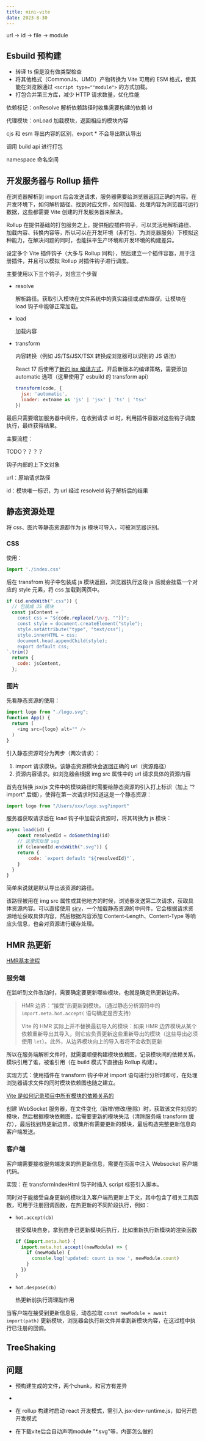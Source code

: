 ```yaml
---
title: mini-vite
date: 2023-8-30
---
```


url -> id  -> file -> module

## Esbuild 预构建 

- 转译 ts 但是没有做类型检查
- 将其他格式（CommonJs、UMD）产物转换为 Vite 可用的 ESM 格式，使其能在浏览器通过 `<script type=""module">` 的方式加载。
- 打包合并第三方库，减少 HTTP 请求数量，优化性能


依赖标记：onResolve 解析依赖路径时收集需要构建的依赖 id

代理模块：onLoad 加载模块，返回相应的模块内容

cjs 和 esm 导出内容的区别，export * 不会导出默认导出

调用 build api 进行打包

namespace 命名空间

## 开发服务器与 Rollup 插件

在浏览器解析到 import 后会发送请求，服务器需要给浏览器返回正确的内容。在开发环境下，如何解析路径、找到对应文件，如何加载、处理内容为浏览器可运行数据，这些都需要 Vite 创建的开发服务器来解决。

Rollup 在提供基础的打包服务之上，提供相应插件钩子，可以灵活地解析路径、加载内容、转换内容等，所以可以在开发环境（非打包、为浏览器服务）下模拟这种能力，在解决问题的同时，也能抹平生产环境和开发环境的构建差异。

设定多个 Vite 插件钩子（大多与 Rollup 同构），然后建立一个插件容器，用于注册插件，并且可以模拟 Rollup 对插件钩子进行调度。

主要使用以下三个钩子，对应三个步骤

- resolve

  解析路径。获取引入模块在文件系统中的真实路径或*虚拟路径*，让模块在 load 钩子中能够正常加载。

- load

  加载内容

- transform

  内容转换（例如 JS/TS/JSX/TSX 转换成浏览器可以识别的 JS 语法）
  
  React 17 后使用了[新的 jsx 编译方式](https://legacy.reactjs.org/blog/2020/09/22/introducing-the-new-jsx-transform.html)，开启新版本的编译策略，需要添加 automatic 选项（这里使用了 esbuild 的 transform api）
  
  ```javascript
  transform(code, {
    jsx: 'automatic',
    loader: extname as 'js' | 'jsx' | 'ts' | 'tsx'
  })
  ```

最后只需要增加服务器中间件，在收到请求 id 时，利用插件容器对这些钩子调度执行，最终获得结果。

主要流程：

TODO？？？？

钩子内部的上下文对象

url：原始请求路径

id：模块唯一标识，为 url 经过 resolveId 钩子解析后的结果



## 静态资源处理

将 css、图片等静态资源都作为 js 模块可导入，可被浏览器识别。

### CSS

使用：

```javascript
import './index.css'
```

后在 transfrom 钩子中包装成 js 模块返回，浏览器执行这段 js 后就会挂载一个对应的 style 元素，将 css 加载到网页中。

```javascript
if (id.endsWith(".css")) {
  // 包装成 JS 模块
  const jsContent = `
    const css = "${code.replace(/\n/g, "")}";
    const style = document.createElement("style");
    style.setAttribute("type", "text/css");
    style.innerHTML = css;
    document.head.appendChild(style);
    export default css;
`.trim()
  return {
    code: jsContent,
  };
```



### 图片

先看静态资源的使用：

```javascript
import logo from "./logo.svg";
function App() {
  return (
    <img src={logo} alt="" />
  )
}
```

引入静态资源可分为两步（两次请求）：

1. import 请求模块。该静态资源模块会返回正确的 url（资源路径）
2. 资源内容请求。如浏览器会根据 img src 属性中的 url 请求具体的资源内容

首先在转换 jsx/js 文件中的模块路径时需要给静态资源的引入打上标识（加上 “?import“ 后缀），使得在第一次请求时知道这是一个静态资源：

```javascript
import logo from "/Users/xxx/logo.svg?import"
```

服务器获取请求后在 load 钩子中加载该资源时，将其转换为 js 模块：

```javascript
async load(id) {
	const resolvedId = doSomething(id)
	// 这里仅处理 svg
	if (cleanedId.endsWith(".svg")) {
  	return {
    	code: `export default "${resolvedId}"`,
  	}
  }
}
```

简单来说就是默认导出该资源的路径。

该路径被用在 img src 属性或其他地方的时候，浏览器发送第二次请求，获取具体资源内容。可以直接使用 [sirv](https://github.com/lukeed/sirv/tree/master/packages/sirv)，一个加载静态资源的中间件，它会根据请求资源地址获取具体内容，然后根据内容添加 Content-Length、Content-Type 等响应头信息，也会对资源进行缓存处理。



## HMR 热更新

[HMR基本流程](https://juejin.cn/post/7096103959563075597)

### 服务端

在监听到文件改动时，需要确定要更新哪些模块，也就是确定热更新边界。

> HMR 边界：“接受”热更新到模块。（通过静态分析源码中的 `import.meta.hot.accept(` 语句确定是否支持）
>
> Vite 的 HMR 实际上并不替换最初导入的模块：如果 HMR 边界模块从某个依赖重新导出其导入，则它应负责更新这些重新导出的模块（这些导出必须使用 `let`）。此外，从边界模块向上的导入者将不会收到更新

所以在服务端解析文件时，就需要顺便构建模块依赖图，记录模块间的依赖关系，模块引用了谁，被谁引用（在 build 模式下直接由 Rollup 构建）。

实现方式：使用插件在 transform 钩子中对 import 语句进行分析时即可，在处理浏览器请求文件的同时模块依赖图也随之建立。

[Vite 是如何记录项目中所有模块的依赖关系的](https://cloud.tencent.com/developer/article/2204875)

创建 WebSocket 服务器，在文件变化（新增/修改/删除）时，获取该文件对应的模块，然后根据模块依赖图，给需要更新的模块失活（清除服务端 transform 缓存），最后找到热更新边界，收集所有需要更新的模块，最后构造完整更新信息向客户端发送。

### 客户端

客户端需要接收服务端发来的热更新信息，需要在页面中注入 Websocket 客户端代码。

实现：在 transformIndexHtml 钩子时插入 script 标签引入脚本。

同时对于能接受自身更新的模块注入客户端热更新上下文，其中包含了相关工具函数，可用于注册回调函数，在热更新的不同阶段执行，例如：

- `hot.accept(cb)`

   接受模块自身，拿到自身已更新模块后执行，比如重新执行新模块的渲染函数

  ```javascript
  if (import.meta.hot) {
    import.meta.hot.accept((newModule) => {
      if (newModule) {
        console.log('updated: count is now ', newModule.count)
      }
    })
  }
  ```

- `hot.despose(cb)`

  热更新前执行清理副作用

当客户端在接受到更新信息后，动态拉取 `const newModule = await import(path)` 更新模块，浏览器会执行新文件并拿到新模块内容，在这过程中执行已注册的回调。



## TreeShaking




## 问题

- 预构建生成的文件，两个chunk，和官方有差异
- 

- 在 rollup 构建时启动 react 开发模式，需引入 jsx-dev-runtime.js，如何开启开发模式

- 在下载vite后会自动声明module "*.svg"等，内部怎么做的
